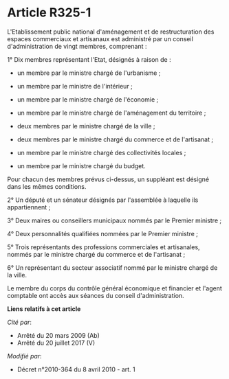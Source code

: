 # Article R325-1

L'Etablissement public national d'aménagement et de restructuration des espaces commerciaux et artisanaux est administré par
un conseil d'administration de vingt membres, comprenant :

1° Dix membres représentant l'Etat, désignés à raison de :

- un membre par le ministre chargé de l'urbanisme ;

- un membre par le ministre de l'intérieur ;

- un membre par le ministre chargé de l'économie ;

- un membre par le ministre chargé de l'aménagement du territoire ;

- deux membres par le ministre chargé de la ville ;

- deux membres par le ministre chargé du commerce et de l'artisanat ;

- un membre par le ministre chargé des collectivités locales ;

- un membre par le ministre chargé du budget.

Pour chacun des membres prévus ci-dessus, un suppléant est désigné dans les mêmes conditions.

2° Un député et un sénateur désignés par l'assemblée à laquelle ils appartiennent ;

3° Deux maires ou conseillers municipaux nommés par le Premier ministre ;

4° Deux personnalités qualifiées nommées par le Premier ministre ;

5° Trois représentants des professions commerciales et artisanales, nommés par le ministre chargé du commerce et de
l'artisanat ;

6° Un représentant du secteur associatif nommé par le ministre chargé de la ville.

Le membre du corps du contrôle général économique et financier et l'agent comptable ont accès aux séances du conseil
d'administration.

**Liens relatifs à cet article**

_Cité par_:

  - Arrêté du 20 mars 2009 (Ab)
  - Arrêté du 20 juillet 2017 (V)

_Modifié par_:

  - Décret n°2010-364 du 8 avril 2010 - art. 1
